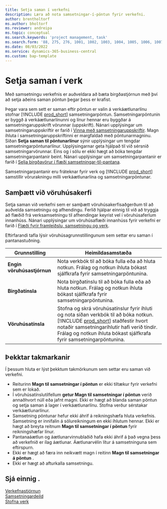 ```yaml
---
title: Setja saman í verkefni
description: Læra að nota samsetningar-í-pöntun fyrir verkefni.
author: brentholtorf
ms.author: bholtorf
ms.reviewer: andreipa
ms.topic: conceptual
ms.search.keywords: 'project management, task'
ms.search.form: '88, 275, 276, 1001, 1002, 1003, 1004, 1005, 1006, 1007, 1020'
ms.date: 08/03/2022
ms.service: dynamics-365-business-central
ms.custom: bap-template
---
```

# Setja saman í verk

Með samsetningu verkefnis er auðveldara að bæta birgðastjórnun með því að setja aðeins saman pöntun þegar þess er krafist.

Þegar vara sem sett er saman eftir pöntun er valin á verkáætlunarlínu stofnar [!INCLUDE [prod_short](includes/prod_short.md)]  samsetningarpöntun. Samsetningarpöntunin er byggð á verkáætlunarlínunni og línur hennar eru byggðar á samsetningaruppskrift vörunnar (uppskrift). Nánari upplýsingar um samsetningaruppskriftir er farið í [Vinna með samsetningaruppskriftir](assembly-how-work-assembly-boms.md). Magn íhluta í samsetningaruppskriftinni er margfaldað með pöntunarmagninu. Síðan **Setja saman til pöntunarlínur** sýnir upplýsingar um tengdar samsetningarpöntunarlínur. Upplýsingarnar geta hjálpað til við sérsnið samsetningarvörunnar. Eins og í sölu er ekki hægt að bóka tengdar samsetningarpantanir beint. Nánari upplýsingar um samsetningarpantanir er farið í [Selja birgðavörur í flæði samsetningar-til-pantana](assembly-how-to-sell-inventory-items-in-assemble-to-order-flows.md).

Samsetningarpantanir eru fráteknar fyrir verk og [!INCLUDE [prod_short](includes/prod_short.md)] samstillir vörurakningu milli verkáætlunarlína og samsetningarpöntunar.

## Samþætt við vöruhúsakerfi

Setja saman við verkefni sem er samþætt vöruhúsakerfisaðgerðum til að auðvelda samsetningu og afhendingu. Ferlið hjálpar einnig til við að tryggja að flæðið frá verksamsetningu til afhendingar keyrist vel í vöruhúsaferlum innanhúss. Nánari upplýsingar um vöruhúsaflæði innanhúss fyrir verkefni er farið í [Flæði fyrir framleiðslu, samsetningu og verk](design-details-internal-warehouse-flows.md#flows-to-and-from-assembly-in-a-basic-warehouse-configuration).

Eftirfarandi tafla lýsir vöruhúsagrunnstillingunum sem settar eru saman í pantanastuðning.

|Grunnstilling  |Heimildasamstæða  |
|---------|---------|
|**Engin vöruhúsastjórnun**|Nota verkbók til að bóka fulla eða að hluta notkun. Frálag og notkun íhluta bókast sjálfkrafa fyrir samsetningarpöntunina.         |
|**Birgðatínsla**|Nota birgðatínslu til að bóka fulla eða að hluta notkun. Frálag og notkun íhluta bókast sjálfkrafa fyrir samsetningarpöntunina.          |
|**Vöruhúsatínsla**|Stofna og skrá vöruhúsatínslur fyrir íhluti og nota síðan verkbók til að bóka notkun. [!INCLUDE [prod_short](includes/prod_short.md)] staðfestir hvort notaðir samsetningaríhlutir hafi verið tíndir. Frálag og notkun íhluta bókast sjálfkrafa fyrir samsetningarpöntunina.         |

## Þekktar takmarkanir

Í þessum hluta er lýst þekktum takmörkunum sem settar eru saman við verkefni.

* Reiturinn **Magn til samsetningar í pöntun** er ekki tiltækur fyrir verkefni sem er lokað.
* Í vöruhúsatínslutilfellum **getur Magn til samsetningar í pöntun** verið annaðhvort núll eða jafnt magni. Ekki er hægt að blanda saman pöntun og setja saman á lager í verkáætlunarlínu. Stofna verður sérstakar verkáætlunarlínur.
* Samsetning pöntunar hefur ekki áhrif á reikningshæfa hluta verkefnis. Samsetning er innifalin á sölureikningum en ekki íhlutum hennar. Ekki er hægt að breyta reitnum **Magn til samsetningar í pöntun** fyrir reikningshæfar línur.
* Pantanaáætlun og áætlunarvinnublaðið hafa ekki áhrif á það vegna þess að verkefnið er ílag áætlunar. Áætlunarvélin lítur á samsetninguna sem eftirspurn.
* Ekki er hægt að færa inn neikvætt magn í reitinn **Magn til samsetningar á pöntun** .
* Ekki er hægt að afturkalla samsetningu.

## Sjá einnig .

[Verkefnastjórnun](projects-manage-projects.md)  
[Samsetningardeild](assembly-assemble-items.md)  
[Stofna verk](projects-how-create-jobs.md)

